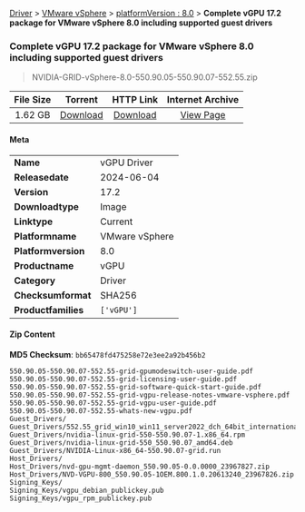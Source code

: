 
[Driver](/README.md)  >  [VMware vSphere](/index/Driver/VMware_vSphere.md)  >  [platformVersion : 8.0](/index/Driver/VMware_vSphere/8.0.md)  >  **Complete vGPU 17.2 package for VMware vSphere 8.0 including supported guest drivers**


###    Complete vGPU 17.2 package for VMware vSphere 8.0 including supported guest drivers

> NVIDIA-GRID-vSphere-8.0-550.90.05-550.90.07-552.55.zip   


| **File Size** | **Torrent**  | **HTTP Link** | **Internet Archive** |
|:-------------:|:------------:|:-------------:|:--------------------:|
| 1.62 GB |  [Download](https://archive.org/download/nvgpu_NVIDIA-GRID-vSphere-8.0-550.90.05-550.90.07-552.55.zip/nvgpu_NVIDIA-GRID-vSphere-8.0-550.90.05-550.90.07-552.55.zip_archive.torrent)       | [Download](https://archive.org/compress/nvgpu_NVIDIA-GRID-vSphere-8.0-550.90.05-550.90.07-552.55.zip) | [View Page](https://archive.org/details/nvgpu_NVIDIA-GRID-vSphere-8.0-550.90.05-550.90.07-552.55.zip)       |

#### Meta

<table>
<tr><td><strong>Name</strong></td><td>vGPU Driver</td></tr>
<tr><td><strong>Releasedate</strong></td><td>2024-06-04</td></tr>
<tr><td><strong>Version</strong></td><td>17.2</td></tr>
<tr><td><strong>Downloadtype</strong></td><td>Image</td></tr>
<tr><td><strong>Linktype</strong></td><td>Current</td></tr>
<tr><td><strong>Platformname</strong></td><td>VMware vSphere</td></tr>
<tr><td><strong>Platformversion</strong></td><td>8.0</td></tr>
<tr><td><strong>Productname</strong></td><td>vGPU</td></tr>
<tr><td><strong>Category</strong></td><td>Driver</td></tr>
<tr><td><strong>Checksumformat</strong></td><td>SHA256</td></tr>
<tr><td><strong>Productfamilies</strong></td><td><code>['vGPU']</code></td></tr>
</table>

#### Zip Content

**MD5 Checksum**: `bb65478fd475258e72e3ee2a92b456b2`

```text
550.90.05-550.90.07-552.55-grid-gpumodeswitch-user-guide.pdf
550.90.05-550.90.07-552.55-grid-licensing-user-guide.pdf
550.90.05-550.90.07-552.55-grid-software-quick-start-guide.pdf
550.90.05-550.90.07-552.55-grid-vgpu-release-notes-vmware-vsphere.pdf
550.90.05-550.90.07-552.55-grid-vgpu-user-guide.pdf
550.90.05-550.90.07-552.55-whats-new-vgpu.pdf
Guest_Drivers/
Guest_Drivers/552.55_grid_win10_win11_server2022_dch_64bit_international.exe
Guest_Drivers/nvidia-linux-grid-550-550.90.07-1.x86_64.rpm
Guest_Drivers/nvidia-linux-grid-550_550.90.07_amd64.deb
Guest_Drivers/NVIDIA-Linux-x86_64-550.90.07-grid.run
Host_Drivers/
Host_Drivers/nvd-gpu-mgmt-daemon_550.90.05-0.0.0000_23967827.zip
Host_Drivers/NVD-VGPU-800_550.90.05-1OEM.800.1.0.20613240_23967826.zip
Signing_Keys/
Signing_Keys/vgpu_debian_publickey.pub
Signing_Keys/vgpu_rpm_publickey.pub
```